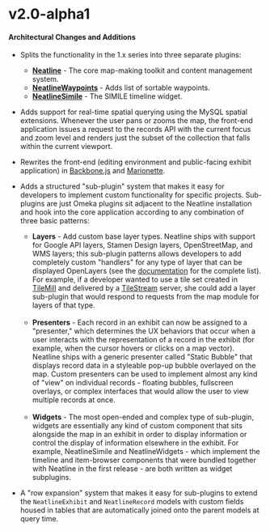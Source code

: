 # v2.0-alpha1

#### Architectural Changes and Additions

  * Splits the functionality in the 1.x series into three separate plugins:
    * **[Neatline](https://github.com/scholarslab/Neatline)** - The core map-making toolkit and content management system.
    * **[NeatlineWaypoints](https://github.com/scholarslab/nl-widget-Waypoints)** - Adds list of sortable waypoints.
    * **[NeatlineSimile](https://github.com/scholarslab/nl-widget-Simile)** - The SIMILE timeline widget.

  * Adds support for real-time spatial querying using the MySQL spatial extensions. Whenever the user pans or zooms the map, the front-end application issues a request to the records API with the current focus and zoom level and renders just the subset of the collection that falls within the current viewport.

  * Rewrites the front-end (editing environment and public-facing exhibit application) in [Backbone.js](https://github.com/documentcloud/backbone) and [Marionette](https://github.com/marionettejs/backbone.marionette).

  * Adds a structured "sub-plugin" system that makes it easy for developers to implement custom functionality for specific projects. Sub-plugins are just Omeka plugins sit adjacent to the Neatline installation and hook into the core application according to any combination of three basic patterns:

    * **Layers** - Add custom base layer types. Neatline ships with support for Google API layers, Stamen Design layers, OpenStreetMap, and WMS layers; this sub-plugin patterns allows developers to add completely custom "handlers" for any type of layer that can be displayed OpenLayers (see the [documentation](http://dev.openlayers.org/docs/files/OpenLayers/Layer/WMS-js.html) for the complete list). For example, if a developer wanted to use a tile set created in [TileMill](http://mapbox.com/tilemill/) and delivered by a [TileStream](https://github.com/mapbox/tilestream) server, she could add a layer sub-plugin that would respond to requests from the map module for layers of that type.

    <br />

    * **Presenters** - Each record in an exhibit can now be assigned to a "presenter," which determines the UX behaviors that occur when a user interacts with the representation of a record in the exhibit (for example, when the cursor hovers or clicks on a map vector). Neatline ships with a generic presenter called "Static Bubble" that displays record data in a styleable pop-up bubble overlayed on the map. Custom presenters can be used to implement almost any kind of "view" on individual records - floating bubbles, fullscreen overlays, or complex interfaces that would allow the user to view multiple records at once.

    <br />

    * **Widgets** - The most open-ended and complex type of sub-plugin, widgets are essentially any kind of custom component that sits alongside the map in an exhibit in order to display information or control the display of information elsewhere in the exhibit. For example, NeatlineSimile and NeatlineWidgets - which implement the timeline and item-browser components that were bundled together with Neatline in the first release - are both written as widget subplugins.

  * A "row expansion" system that makes it easy for sub-plugins to extend the ```NeatlineExhibit``` and ```NeatlineRecord``` models with custom fields housed in tables that are automatically joined onto the parent models at query time.
